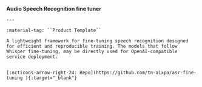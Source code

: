 __Audio Speech Recognition fine tuner__

    ---

    :material-tag: ``Product Template``

    A lightweight framework for fine-tuning speech recognition designed for efficient and reproducible training. The models that follow Whisper fine-tuning, may be directly used for OpenAI-compatible service deployment.


    [:octicons-arrow-right-24: Repo](https://github.com/tn-aixpa/asr-fine-tuning ){:target="_blank"}
